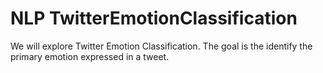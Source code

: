 # NLP TwitterEmotionClassification
 We will explore Twitter Emotion Classification. The goal is the identify the primary emotion expressed in a tweet.
